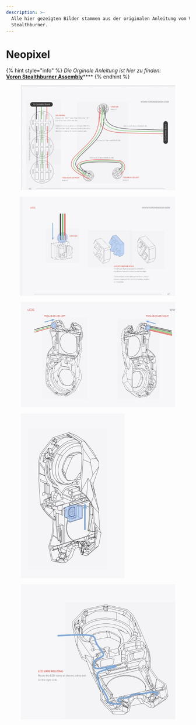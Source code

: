 ```yaml
---
description: >-
  Alle hier gezeigten Bilder stammen aus der originalen Anleitung vom Voron
  Stealthburner.
---
```


# Neopixel

{% hint style="info" %}
_Die Orginale Anleitung ist hier zu finden:_\
[**Voron Stealthburner Assembly**](https://github.com/VoronDesign/Voron-Stealthburner/tree/main/Manual)****
{% endhint %}

<figure><img src="../../../../../../../.gitbook/assets/led1.jpg" alt=""><figcaption></figcaption></figure>

<figure><img src="../../../../../../../.gitbook/assets/led2.jpg" alt=""><figcaption></figcaption></figure>

<figure><img src="../../../../../../../.gitbook/assets/led3.jpg" alt=""><figcaption></figcaption></figure>

<figure><img src="../../../../../../../.gitbook/assets/led4.jpg" alt=""><figcaption></figcaption></figure>

<figure><img src="../../../../../../../.gitbook/assets/led5.jpg" alt=""><figcaption></figcaption></figure>
